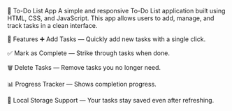 📝 To-Do List App
A simple and responsive To-Do List application built using HTML, CSS, and JavaScript.
This app allows users to add, manage, and track tasks in a clean interface.

🚀 Features
➕ Add Tasks — Quickly add new tasks with a single click.

✅ Mark as Complete — Strike through tasks when done.

🗑 Delete Tasks — Remove tasks you no longer need.

📊 Progress Tracker — Shows completion progress.

💾 Local Storage Support — Your tasks stay saved even after refreshing.

